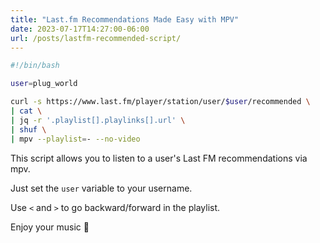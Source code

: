 ```yaml
---
title: "Last.fm Recommendations Made Easy with MPV"
date: 2023-07-17T14:27:00-06:00
url: /posts/lastfm-recommended-script/
---
```


```bash
#!/bin/bash

user=plug_world

curl -s https://www.last.fm/player/station/user/$user/recommended \
| cat \
| jq -r '.playlist[].playlinks[].url' \
| shuf \
| mpv --playlist=- --no-video
```

This script allows you to listen to a user's Last FM recommendations via mpv.

Just set the `user` variable to your username.

Use `<` and `>` to go backward/forward in the playlist.

Enjoy your music 🎵

